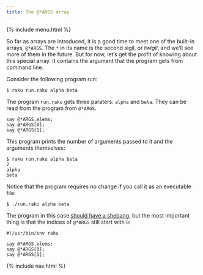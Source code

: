```yaml
---
title: The @*ARGS array
---
```


{% include menu.html %}

So far as arrays are introduced, it is a good time to meet one of the built-in arrays, `@*ARGS`. The `*` in its name is the second sigil, or _twigil_, and we’ll see more of them in the future. But for now, let’s get the profit of knowing about this special array. It contains the argument that the program gets from command line.

Consider the following program run:

    $ raku run.raku alpha beta

The program `run.raku` gets three paraters: `alpha` and `beta`. They can be read from the program from `@*ARGS`.

    say @*ARGS.elems;
    say @*ARGS[0];
    say @*ARGS[1];

This program prints the number of arguments passed to it and the arguments themselves:

    $ raku run.raku alpha beta
    2
    alpha
    beta

Notice that the program requires no change if you call it as an executable file:

    $ ./run.raku alpha beta

The program in this case [should have a shebang](/raku-course/essentials/running-programs/from-command-line), but the most important thing is that the indices of `@*ARGS` still start with `0`:

    #!/usr/bin/env raku

    say @*ARGS.elems;
    say @*ARGS[0];
    say @*ARGS[1];

{% include nav.html %}
